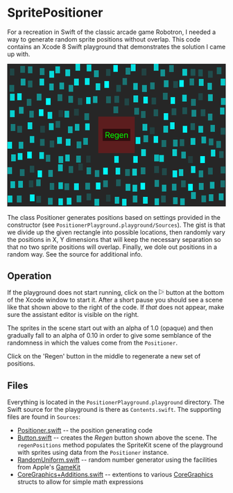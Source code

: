 # SpritePositioner

For a recreation in Swift of the classic arcade game Robotron, I needed a way to generate random sprite
positions without overlap. This code contains an Xcode 8 Swift playground that demonstrates the solution I came
up with.

![](Scene.png)

The class Positioner generates positions based on settings provided in the constructor (see
`PositionerPlayground.playground/Sources`). The gist is that we divide up the given rectangle into possible
locations, then randomly vary the positions in X, Y dimensions that will keep the necessary separation so that
no two sprite positions will overlap. Finally, we dole out positions in a random way. See the source for
additional info.

## Operation

If the playground does not start running, click on the ![play](play.png) button at the bottom of the Xcode
window to start it. After a short pause you should see a scene like that shown above to the right of the code.
If *that* does not appear, make sure the assistant editor is visible on the right.

The sprites in the scene start out with an alpha of 1.0 (opaque) and then gradually fall to an alpha of 0.10 in
order to give some semblance of the randomness in which the values come from the `Positioner`.

Click on the 'Regen' button in the middle to regenerate a new set of positions.

## Files

Everything is located in the `PositionerPlayground.playground` directory. The Swift source for the playground is
there as `Contents.swift`. The supporting files are found in `Sources`:

* [Positioner.swift](Positioner.swift) -- the position generating code
* [Button.swift](Button.swift) -- creates the *Regen* button shown above the scene. The `regenPositions` method populates the
SpriteKit scene of the playground with sprites using data from the `Positioner` instance.
* [RandomUniform.swift](RandomUniform.swift) -- random number generator using the facilities from Apple's
[GameKit](https://developer.apple.com/reference/gamekit)
* [CoreGraphics+Additions.swift](CoreGraphics+Additions.swift) -- extentions to various
[CoreGraphics](https://developer.apple.com/reference/coregraphics) structs to allow for simple math expressions
